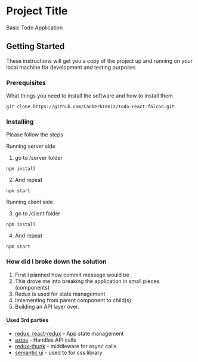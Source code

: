# Project Title

Basic Todo Application

## Getting Started

These instructions will get you a copy of the project up and running on your local machine for development and testing purposes

### Prerequisites

What things you need to install the software and how to install them

```
git clone https://github.com/CanberkTemiz/todo-react-falcon.git
```

### Installing

Please follow the steps

Running server side

1. go to /server folder

```
npm install
```

2. And repeat

```
npm start
```

Running client side

3. go to /client folder

```
npm install
```

4. And repeat

```
npm start
```

### How did I broke down the solution

1. First I planned how commit message would be
2. This drove me into breaking the application in small pieces (components)
3. Redux is used for state management
4. Imlementing from parent component to child(s)
5. Building an API layer over.

#### Used 3rd parties

- [redux, react-redux](https://redux.js.org/) - App state management
- [axios](https://github.com/axios/axios) - Handles API calls
- [redux-thunk](https://github.com/reduxjs/redux-thunk) - middleware for async calls
- [semantic ui](react.semantic-ui.com) - used to for css library
